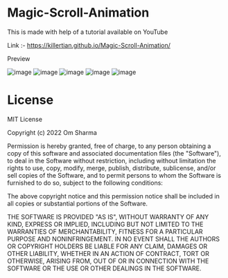 # Magic-Scroll-Animation

This is made with help of a tutorial available on YouTube

Link :- https://killertian.github.io/Magic-Scroll-Animation/

Preview 

![image](https://user-images.githubusercontent.com/77867638/201161853-371ab879-7c15-4ca3-8770-633511d48b50.png)
![image](https://user-images.githubusercontent.com/77867638/201161947-bfe6f7af-80fe-44b0-b4a7-0c0229788c63.png)
![image](https://user-images.githubusercontent.com/77867638/201161999-86dda718-a0c5-4606-97d1-69480c69a464.png)
![image](https://user-images.githubusercontent.com/77867638/201162055-db7766f7-b6eb-49d2-9f00-3f3bbf4fb507.png)
![image](https://user-images.githubusercontent.com/77867638/201162097-c00d8930-f495-4ab2-9b92-a5cfba22932b.png)

# License

MIT License

Copyright (c) 2022 Om Sharma

Permission is hereby granted, free of charge, to any person obtaining a copy
of this software and associated documentation files (the "Software"), to deal
in the Software without restriction, including without limitation the rights
to use, copy, modify, merge, publish, distribute, sublicense, and/or sell
copies of the Software, and to permit persons to whom the Software is
furnished to do so, subject to the following conditions:

The above copyright notice and this permission notice shall be included in all
copies or substantial portions of the Software.

THE SOFTWARE IS PROVIDED "AS IS", WITHOUT WARRANTY OF ANY KIND, EXPRESS OR
IMPLIED, INCLUDING BUT NOT LIMITED TO THE WARRANTIES OF MERCHANTABILITY,
FITNESS FOR A PARTICULAR PURPOSE AND NONINFRINGEMENT. IN NO EVENT SHALL THE
AUTHORS OR COPYRIGHT HOLDERS BE LIABLE FOR ANY CLAIM, DAMAGES OR OTHER
LIABILITY, WHETHER IN AN ACTION OF CONTRACT, TORT OR OTHERWISE, ARISING FROM,
OUT OF OR IN CONNECTION WITH THE SOFTWARE OR THE USE OR OTHER DEALINGS IN THE
SOFTWARE.
